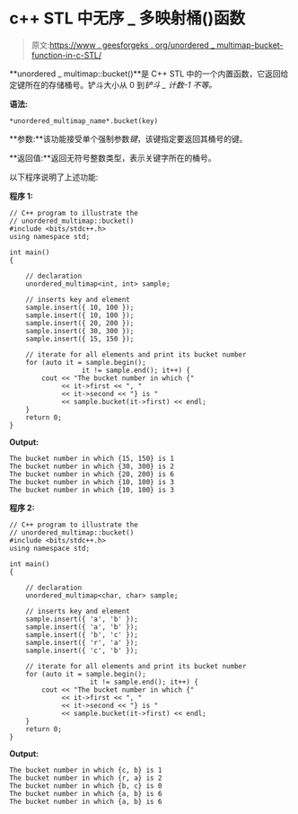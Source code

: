 # c++ STL 中无序 _ 多映射桶()函数

> 原文:[https://www . geesforgeks . org/unordered _ multimap-bucket-function-in-c-STL/](https://www.geeksforgeeks.org/unordered_multimap-bucket-function-in-c-stl/)

**unordered _ multimap::bucket()**是 C++ STL 中的一个内置函数，它返回给定键所在的存储桶号。铲斗大小从 0 到*铲斗 _ 计数-1 不等。*

**语法:**

```
*unordered_multimap_name*.bucket(key)
```

**参数:**该功能接受单个强制参数*键*，该键指定要返回其桶号的键。

**返回值:**返回无符号整数类型，表示关键字所在的桶号。

以下程序说明了上述功能:

**程序 1:**

```
// C++ program to illustrate the
// unordered_multimap::bucket() 
#include <bits/stdc++.h>
using namespace std;

int main()
{

    // declaration
    unordered_multimap<int, int> sample;

    // inserts key and element
    sample.insert({ 10, 100 });
    sample.insert({ 10, 100 });
    sample.insert({ 20, 200 });
    sample.insert({ 30, 300 });
    sample.insert({ 15, 150 });

    // iterate for all elements and print its bucket number
    for (auto it = sample.begin(); 
                  it != sample.end(); it++) {
        cout << "The bucket number in which {" 
             << it->first << ", " 
             << it->second << "} is " 
             << sample.bucket(it->first) << endl;
    }
    return 0;
}
```

**Output:**

```
The bucket number in which {15, 150} is 1
The bucket number in which {30, 300} is 2
The bucket number in which {20, 200} is 6
The bucket number in which {10, 100} is 3
The bucket number in which {10, 100} is 3

```

**程序 2:**

```
// C++ program to illustrate the
// unordered_multimap::bucket() 
#include <bits/stdc++.h>
using namespace std;

int main()
{

    // declaration
    unordered_multimap<char, char> sample;

    // inserts key and element
    sample.insert({ 'a', 'b' });
    sample.insert({ 'a', 'b' });
    sample.insert({ 'b', 'c' });
    sample.insert({ 'r', 'a' });
    sample.insert({ 'c', 'b' });

    // iterate for all elements and print its bucket number
    for (auto it = sample.begin(); 
                    it != sample.end(); it++) {
        cout << "The bucket number in which {" 
             << it->first << ", "
             << it->second << "} is " 
             << sample.bucket(it->first) << endl;
    }
    return 0;
}
```

**Output:**

```
The bucket number in which {c, b} is 1
The bucket number in which {r, a} is 2
The bucket number in which {b, c} is 0
The bucket number in which {a, b} is 6
The bucket number in which {a, b} is 6

```